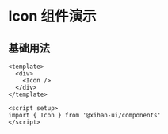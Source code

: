 # Icon 组件演示

## 基础用法

```vue
<template>
  <div>
    <Icon />
  </div>
</template>

<script setup>
import { Icon } from '@xihan-ui/components'
</script>
```
